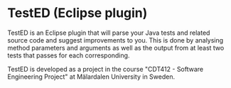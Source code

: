 TestED (Eclipse plugin)
=======================
TestED is an Eclipse plugin that will parse your Java tests and related source
code and suggest improvements to you. This is done by analysing method
parameters and arguments as well as the output from at least two tests
that passes for each corresponding.

TestED is developed as a project in the course "CDT412 - Software Engineering
Project" at Mälardalen University in Sweden.
